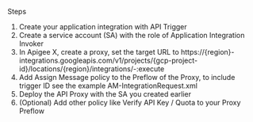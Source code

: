 Steps

1. Create your application integration with API Trigger
2. Create a service account (SA) with the role of Application Integration Invoker
3. In Apigee X, create a proxy, set the target URL to https://{region}-integrations.googleapis.com/v1/projects/{gcp-project-id}/locations/{region}/integrations/-:execute
4. Add Assign Message policy to the Preflow of the Proxy, to include trigger ID see the example AM-IntegrationRequest.xml
5. Deploy the API Proxy with the SA you created earlier
6. (Optional) Add other policy like Verify API Key / Quota to your Proxy Preflow 